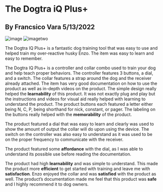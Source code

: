 # The Dogtra iQ Plus+
## By Francsico Vara 5/13/2022

![image](https://user-images.githubusercontent.com/98430657/168415057-2ec59635-e404-40e2-a7b3-0b2943aa56a5.png)
![imagetwo](https://user-images.githubusercontent.com/98430657/168919098-684268b4-d139-41eb-9c88-cd2e3f74f51f.png)
 

The Dogtra IQ Plus+ is a fantastic dog training tool that was easy to use and helped train my over-reactive husky Enzo. The item was easy to learn and easy to remember. 

The Dogtra IQ Plus+ is a controller and collar combo used to train your dog and help teach proper behaviors. The controller features 3 buttons, a dial, and a switch. The collar features a strap around the dog and the receiver already attached. The item has very good documentation on how to use the product as well as in-depth videos on the product. The simple design really helped the **learnability** of this product. It was not exactly plug and play but the instructions and videos for visual aid really helped with learning to understand the product. The product buttons each featured a letter either being N, C, P, being shorthand for nick, constant, or pager. The labeling on the buttons really helped with the **memorability** of the product. 

The product featured a dial that was easy to learn and clearly was used to show the amount of output the collar will do upon using the device. The switch on the controller was also easy to understand as it was used to be on the proper frequency to communicate with the receiver. 

The product featured some **affordance** with the dial, as I was able to understand its possible use before reading the documentation. 

The product had high **learnability** and was simple to understand. This made the product more **efficient** to get started with training and leave me with **satisfaction**. Enzo enjoyed the collar and was **satisfied** with the product as well. The product’s documentation made me feel that this product was **safe** and I highly recommend it to dog owners.

